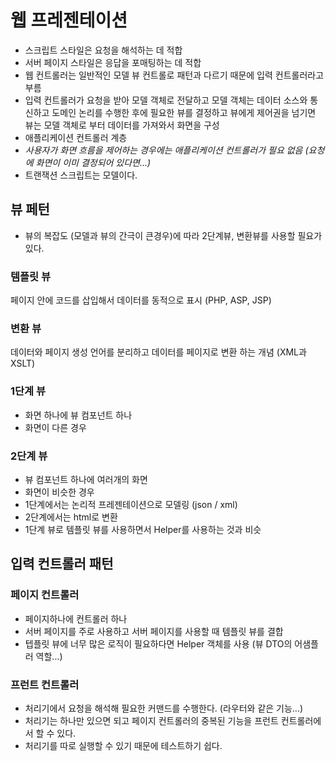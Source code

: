 # 웹 프레젠테이션

- 스크립트 스타일은 요청을 해석하는 데 적합
- 서버 페이지 스타일은 응답을 포매팅하는 데 적합
- 웹 컨트롤러는 일반적인 모델 뷰 컨트롤로 패턴과 다르기 때문에 입력 컨트롤러라고 부름
- 입력 컨트롤러가 요청을 받아 모델 객체로 전달하고 모델 객체는 데이터 소스와 통신하고 도메인 논리를 수행한 후에
  필요한 뷰를 결정하고 뷰에게 제어권을 넘기면 뷰는 모델 객체로 부터 데이터를 가져와서 화면을 구성
- 애플리케이션 컨트롤러 계층
- *사용자가 화면 흐름을 제어하는 경우에는 애플리케이션 컨트롤러가 필요 없음 (요청에 화면이 이미 결정되어 있다면...)*
- 트랜잭션 스크립트는 모델이다.

## 뷰 페턴

- 뷰의 복잡도 (모델과 뷰의 간극이 큰경우)에 따라 2단계뷰, 변환뷰를 사용할 필요가 있다.

### 템플릿 뷰

페이지 안에 코드를 삽입해서 데이터를 동적으로 표시 (PHP, ASP, JSP)

### 변환 뷰

데이터와 페이지 생성 언어를 분리하고 데이터를 페이지로 변환 하는 개념 (XML과 XSLT)

### 1단계 뷰

- 화면 하나에 뷰 컴포넌트 하나
- 화면이 다른 경우

### 2단계 뷰

- 뷰 컴포넌트 하나에 여러개의 화면
- 화면이 비슷한 경우
- 1단계에서는 논리적 프레젠테이션으로 모델링 (json / xml)
- 2단계에서는 html로 변환
- 1단계 뷰로 템플릿 뷰를 사용하면서 Helper를 사용하는 것과 비슷

## 입력 컨트롤러 패턴

### 페이지 컨트롤러

- 페이지하나에 컨트롤러 하나
- 서버 페이지를 주로 사용하고 서버 페이지를 사용할 때 템플릿 뷰를 결합
- 텝플릿 뷰에 너무 많은 로직이 필요하다면 Helper 객체를 사용 (뷰 DTO의 어샘플러 역할...)

### 프런트 컨트롤러

- 처리기에서 요청을 해석해 필요한 커맨드를 수행한다. (라우터와 같은 기능...)
- 처리기는 하나만 있으면 되고 페이지 컨트롤러의 중복된 기능을 프런트 컨트롤러에서 할 수 있다.
- 처리기를 따로 실행할 수 있기 때문에 테스트하기 쉽다.
